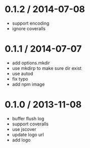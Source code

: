 
0.1.2 / 2014-07-08
==================

 * support encoding
 * ignore coveralls

0.1.1 / 2014-07-07
==================

 * add options.mkdir
 * use mkdirp to make sure dir exist
 * use autod
 * fix typo
 * add npm image

0.1.0 / 2013-11-08 
==================

  * buffer flush log
  * support coveralls
  * use jscover
  * update logo url
  * add logo
